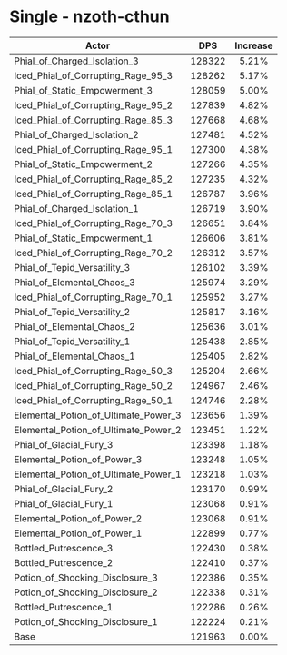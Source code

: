 # Single - nzoth-cthun
| Actor | DPS | Increase |
|---|:---:|:---:|
|Phial_of_Charged_Isolation_3|128322|5.21%|
|Iced_Phial_of_Corrupting_Rage_95_3|128262|5.17%|
|Phial_of_Static_Empowerment_3|128059|5.00%|
|Iced_Phial_of_Corrupting_Rage_95_2|127839|4.82%|
|Iced_Phial_of_Corrupting_Rage_85_3|127668|4.68%|
|Phial_of_Charged_Isolation_2|127481|4.52%|
|Iced_Phial_of_Corrupting_Rage_95_1|127300|4.38%|
|Phial_of_Static_Empowerment_2|127266|4.35%|
|Iced_Phial_of_Corrupting_Rage_85_2|127235|4.32%|
|Iced_Phial_of_Corrupting_Rage_85_1|126787|3.96%|
|Phial_of_Charged_Isolation_1|126719|3.90%|
|Iced_Phial_of_Corrupting_Rage_70_3|126651|3.84%|
|Phial_of_Static_Empowerment_1|126606|3.81%|
|Iced_Phial_of_Corrupting_Rage_70_2|126312|3.57%|
|Phial_of_Tepid_Versatility_3|126102|3.39%|
|Phial_of_Elemental_Chaos_3|125974|3.29%|
|Iced_Phial_of_Corrupting_Rage_70_1|125952|3.27%|
|Phial_of_Tepid_Versatility_2|125817|3.16%|
|Phial_of_Elemental_Chaos_2|125636|3.01%|
|Phial_of_Tepid_Versatility_1|125438|2.85%|
|Phial_of_Elemental_Chaos_1|125405|2.82%|
|Iced_Phial_of_Corrupting_Rage_50_3|125204|2.66%|
|Iced_Phial_of_Corrupting_Rage_50_2|124967|2.46%|
|Iced_Phial_of_Corrupting_Rage_50_1|124746|2.28%|
|Elemental_Potion_of_Ultimate_Power_3|123656|1.39%|
|Elemental_Potion_of_Ultimate_Power_2|123451|1.22%|
|Phial_of_Glacial_Fury_3|123398|1.18%|
|Elemental_Potion_of_Power_3|123248|1.05%|
|Elemental_Potion_of_Ultimate_Power_1|123218|1.03%|
|Phial_of_Glacial_Fury_2|123170|0.99%|
|Phial_of_Glacial_Fury_1|123068|0.91%|
|Elemental_Potion_of_Power_2|123068|0.91%|
|Elemental_Potion_of_Power_1|122899|0.77%|
|Bottled_Putrescence_3|122430|0.38%|
|Bottled_Putrescence_2|122410|0.37%|
|Potion_of_Shocking_Disclosure_3|122386|0.35%|
|Potion_of_Shocking_Disclosure_2|122338|0.31%|
|Bottled_Putrescence_1|122286|0.26%|
|Potion_of_Shocking_Disclosure_1|122224|0.21%|
|Base|121963|0.00%|
